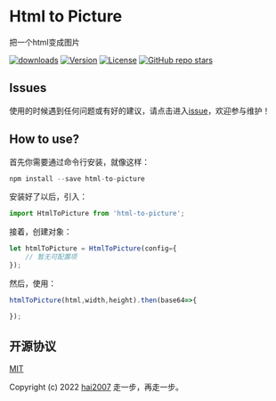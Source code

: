 # Html to Picture
把一个html变成图片

<p>
  <a href="https://hai2007.gitee.io/npm-downloads?interval=7&packages=html-to-picture"><img src="https://img.shields.io/npm/dm/html-to-picture.svg" alt="downloads"></a>
  <a href="https://www.npmjs.com/package/html-to-picture"><img src="https://img.shields.io/npm/v/html-to-picture.svg" alt="Version"></a>
  <a href="https://github.com/hai2007/html-to-picture/blob/master/LICENSE"><img src="https://img.shields.io/npm/l/html-to-picture.svg" alt="License"></a>
  <a href="https://github.com/hai2007/html-to-picture">
        <img alt="GitHub repo stars" src="https://img.shields.io/github/stars/hai2007/html-to-picture?style=social">
    </a>
</p>

## Issues
使用的时候遇到任何问题或有好的建议，请点击进入[issue](https://github.com/hai2007/html-to-picture/issues)，欢迎参与维护！

## How to use?

首先你需要通过命令行安装，就像这样：

```js
npm install --save html-to-picture
```

安装好了以后，引入：

```js
import HtmlToPicture from 'html-to-picture';
```

接着，创建对象：

```js
let htmlToPicture = HtmlToPicture(config={
    // 暂无可配置项
});
```

然后，使用：

```js
htmlToPicture(html,width,height).then(base64=>{

});
```

开源协议
---------------------------------------
[MIT](https://github.com/hai2007/html-to-picture/blob/master/LICENSE)

Copyright (c) 2022 [hai2007](https://hai2007.github.io/SweetHome/) 走一步，再走一步。
